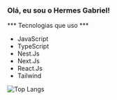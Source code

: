 ### Olá, eu sou o Hermes Gabriel! ###
*** Tecnologias que uso ***
- JavaScript
- TypeScript
- Nest.Js
- Next.Js
- React.Js
- Tailwind
<img src="https://github-readme-stats.vercel.app/api/top-langs/?username=hermesgsc&layout=compact" alt="Top Langs">
